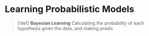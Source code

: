 # Learning Probabilistic Models

> [!def]
> **Bayesian Learning**
> Calculating the probability of each hypothesis given the data, and making predic